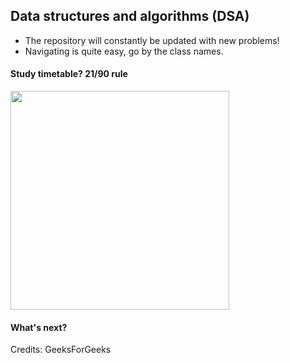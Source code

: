 ## Data structures and algorithms (DSA)
- The repository will constantly be updated with new problems!
- Navigating is quite easy, go by the class names.

#### Study timetable? 21/90 rule
<img src="https://pyblog.xyz/wp-content/uploads/2020/09/adesh-study.jpg?raw=true" width="350"/>

#### What's next?


Credits: GeeksForGeeks
